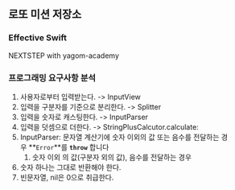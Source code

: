 ## 로또 미션 저장소
### Effective Swift
NEXTSTEP with yagom-academy

### 프로그래밍 요구사항 분석
1. 사용자로부터 입력받는다. -> InputView
2. 입력을 구분자를 기준으로 분리한다. -> Splitter
3. 입력을 숫자로 캐스팅한다. -> InputParser
4. 입력을 덧셈으로 더한다. -> StringPlusCalcutor.calculate: 
5. InputParser: 문자열 계산기에 숫자 이외의 값 또는 음수를 전달하는 경우 **`Error`**를 **`throw`** 합니다
    1. 숫자 이외 의 값(구분자 외의 값), 음수를 전달하는 경우 
6. 숫자 하나는 그대로 반환해야 한다.
7. 빈문자열, nil은 0으로 취급한다.

